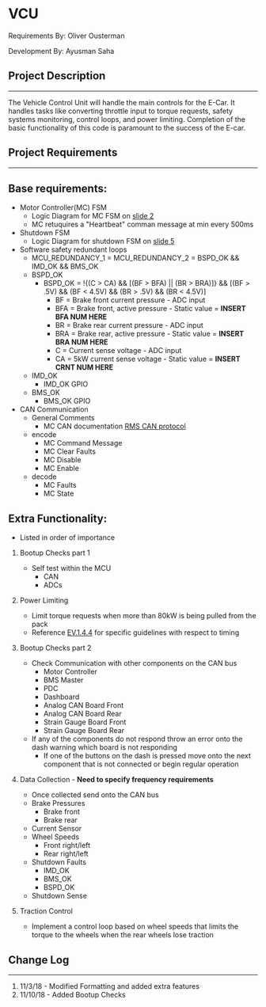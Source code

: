 # VCU

Requirements By: Oliver Ousterman

Development By: Ayusman Saha

## Project Description
---

The Vehicle Control Unit will handle the main controls for the E-Car. It handles tasks like converting throttle input to torque requests, safety systems monitoring, control loops, and power limiting. Completion of the basic functionality of this code is paramount to the success of the E-car.

## Project Requirements

---

## Base requirements:

- Motor Controller(MC) FSM
	- Logic Diagram for MC FSM on [slide 2](https://docs.google.com/presentation/d/1vSBAEsSL6-lunfy04aZIRiZ92vXWrCinEGm5FgSTTIM/edit#slide=id.g4262beed33_0_27)
	- MC retuquires a "Heartbeat" comman message at min every 500ms
- Shutdown FSM
	- Logic Diagram for shutdown FSM on [slide 5](https://docs.google.com/presentation/d/1vSBAEsSL6-lunfy04aZIRiZ92vXWrCinEGm5FgSTTIM/edit#slide=id.g4262beed33_0_27)
- Software safety redundant loops
	- MCU_REDUNDANCY_1 = MCU_REDUNDANCY_2 = BSPD_OK && IMD_OK && BMS_OK
	- BSPD_OK
		- BSPD_OK = !{(C > CA) && [(BF > BFA) || (BR > BRA)]} && [(BF > .5V) && (BF < 4.5V) && (BR > .5V) && (BR < 4.5V)]
			- BF = Brake front current pressure - ADC input
			- BFA = Brake front, active pressure - Static value = **INSERT BFA NUM HERE**
			- BR = Brake rear current pressure - ADC input
			- BRA = Brake rear, active pressure - Static value = **INSERT BRA NUM HERE**
			- C = Current sense voltage - ADC input
			- CA = 5kW current sense voltage - Static value = **INSERT CRNT NUM HERE**
	- IMD_OK
		- IMD_OK GPIO
	- BMS_OK
		- BMS_OK GPIO
- CAN Communication
	- General Comments
		- MC CAN documentation [RMS CAN protocol](https://www.rinehartmotion.com/support.html)
	- encode
		- MC Command Message
		- MC Clear Faults
		- MC Disable
		- MC Enable
	- decode
		- MC Faults
		- MC State


## Extra Functionality:
- Listed in order of importance

1. Bootup Checks part 1
	- Self test within the MCU
		- CAN
		- ADCs
1. Power Limiting
	- Limit torque requests when more than 80kW is being pulled from the pack
	- Reference [EV.1.4.4](https://drive.google.com/file/d/1RSS1m9ykvSWBmKwihLittIKef6_Kmfaw/view?usp=sharing) for specific guidelines with respect to timing
1. Bootup Checks part 2
	- Check Communication with other components on the CAN bus
		- Motor Controller
		- BMS Master
		- PDC
		- Dashboard
		- Analog CAN Board Front
		- Analog CAN Board Rear
		- Strain Gauge Board Front
		- Strain Gauge Board Rear
	- If any of the components do not respond throw an error onto the dash warning which board is not responding
		- If one of the buttons on the dash is pressed move onto the next component that is not connected or begin regular operation

1. Data Collection - **Need to specify frequency  requirements**
	- Once collected send onto the CAN bus
	- Brake Pressures
		- Brake front
		- Brake rear
	- Current Sensor
	- Wheel Speeds
		- Front right/left
		- Rear right/left
	- Shutdown Faults
		- IMD_OK
		- BMS_OK
		- BSPD_OK
	- Shutdown Sense
1. Traction Control
	- Implement a control loop based on wheel speeds that limits the torque to the wheels when the rear wheels lose traction

## Change Log
---
1. 11/3/18 - Modified Formatting and added extra features
1. 11/10/18 - Added Bootup Checks
